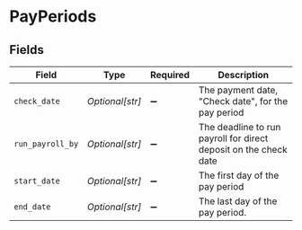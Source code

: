 # PayPeriods


## Fields

| Field                                                            | Type                                                             | Required                                                         | Description                                                      |
| ---------------------------------------------------------------- | ---------------------------------------------------------------- | ---------------------------------------------------------------- | ---------------------------------------------------------------- |
| `check_date`                                                     | *Optional[str]*                                                  | :heavy_minus_sign:                                               | The payment date, "Check date", for the pay period               |
| `run_payroll_by`                                                 | *Optional[str]*                                                  | :heavy_minus_sign:                                               | The deadline to run payroll for direct deposit on the check date |
| `start_date`                                                     | *Optional[str]*                                                  | :heavy_minus_sign:                                               | The first day of the pay period                                  |
| `end_date`                                                       | *Optional[str]*                                                  | :heavy_minus_sign:                                               | The last day of the pay period.                                  |